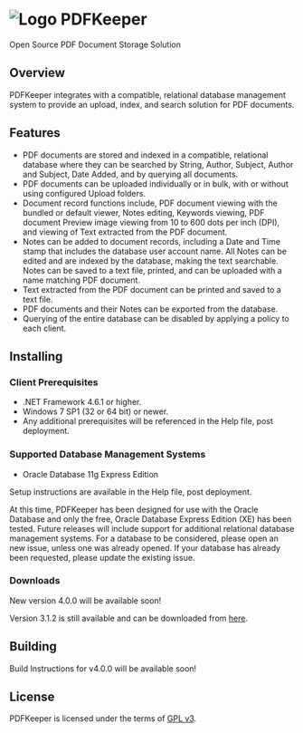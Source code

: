 # ![Logo](https://github.com/robertfrasca/PDFKeeper/blob/master/src/Resources/Logo/PDFKeeper.bmp) PDFKeeper
Open Source PDF Document Storage Solution

## Overview
PDFKeeper integrates with a compatible, relational database management system to provide an upload, index, and search solution for PDF documents.

## Features
* PDF documents are stored and indexed in a compatible, relational database where they can be searched by String, Author, Subject, Author and Subject, Date Added, and by querying all documents.
* PDF documents can be uploaded individually or in bulk, with or without using configured Upload folders.
* Document record functions include, PDF document viewing with the bundled or default viewer, Notes editing, Keywords viewing, PDF document Preview image viewing from 10 to 600 dots per inch (DPI), and viewing of Text extracted from the PDF document.
* Notes can be added to document records, including a Date and Time stamp that includes the database user account name. All Notes can be edited and are indexed by the database, making the text searchable. Notes can be saved to a text file, printed, and can be uploaded with a name matching PDF document.
* Text extracted from the PDF document can be printed and saved to a text file.
* PDF documents and their Notes can be exported from the database.
* Querying of the entire database can be disabled by applying a policy to each client.

## Installing
### Client Prerequisites
* .NET Framework 4.6.1 or higher.
* Windows 7 SP1 (32 or 64 bit) or newer.
* Any additional prerequisites will be referenced in the Help file, post deployment. 

### Supported Database Management Systems
* Oracle Database 11g Express Edition

Setup instructions are available in the Help file, post deployment.

At this time, PDFKeeper has been designed for use with the Oracle Database and only the free, Oracle Database Express Edition (XE) has been tested. Future releases will include support for additional relational database management systems. For a database to be considered, please open an new issue, unless one was already opened. If your database has already been requested, please update the existing issue.

### Downloads
New version 4.0.0 will be available soon!

Version 3.1.2 is still available and can be downloaded from [here](https://pdfkeeper.codeplex.com/releases/view/616109).

## Building
Build Instructions for v4.0.0 will be available soon!

## License
PDFKeeper is licensed under the terms of [GPL v3](https://github.com/robertfrasca/PDFKeeper/blob/master/LICENSE).
